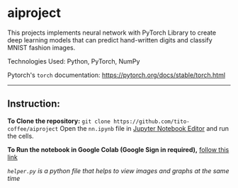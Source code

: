 # aiproject
This projects implements neural network with PyTorch Library to create deep learning models that can predict hand-written digits and classify MNIST fashion images.

Technologies Used: Python, PyTorch, NumPy

Pytorch's `torch` documentation: https://pytorch.org/docs/stable/torch.html

---

## **Instruction:** 

**To Clone the repository:** `git clone https://github.com/tito-coffee/aiproject`
Open the `nn.ipynb` file in [Jupyter Notebook Editor](https://jupyter.org/install) and run the cells.


**To Run the notebook in Google Colab (Google Sign in required),** [follow this link](https://colab.research.google.com/drive/1U6SJgKbr-OqX9_fQSYJKV_SeYHExJb4a)

*`helper.py` is a python file that helps to view images and graphs at the same time*
